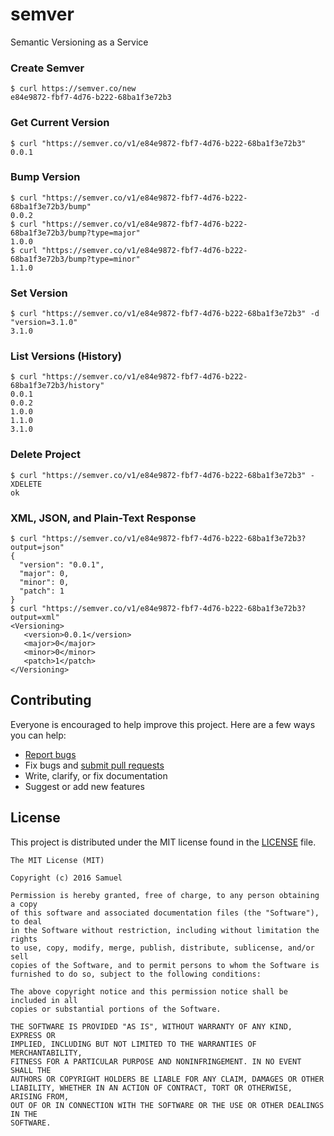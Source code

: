 # semver
Semantic Versioning as a Service

### Create Semver
```
$ curl https://semver.co/new
e84e9872-fbf7-4d76-b222-68ba1f3e72b3
```

### Get Current Version
```
$ curl "https://semver.co/v1/e84e9872-fbf7-4d76-b222-68ba1f3e72b3"
0.0.1
```

### Bump Version
```
$ curl "https://semver.co/v1/e84e9872-fbf7-4d76-b222-68ba1f3e72b3/bump"
0.0.2
$ curl "https://semver.co/v1/e84e9872-fbf7-4d76-b222-68ba1f3e72b3/bump?type=major"
1.0.0
$ curl "https://semver.co/v1/e84e9872-fbf7-4d76-b222-68ba1f3e72b3/bump?type=minor"
1.1.0
```

### Set Version
```
$ curl "https://semver.co/v1/e84e9872-fbf7-4d76-b222-68ba1f3e72b3" -d "version=3.1.0"
3.1.0
```

### List Versions (History)
```
$ curl "https://semver.co/v1/e84e9872-fbf7-4d76-b222-68ba1f3e72b3/history"
0.0.1
0.0.2
1.0.0
1.1.0
3.1.0
```

### Delete Project
```
$ curl "https://semver.co/v1/e84e9872-fbf7-4d76-b222-68ba1f3e72b3" -XDELETE
ok
```

### XML, JSON, and Plain-Text Response
```
$ curl "https://semver.co/v1/e84e9872-fbf7-4d76-b222-68ba1f3e72b3?output=json"
{
  "version": "0.0.1",
  "major": 0,
  "minor": 0,
  "patch": 1
}
$ curl "https://semver.co/v1/e84e9872-fbf7-4d76-b222-68ba1f3e72b3?output=xml"
<Versioning>
   <version>0.0.1</version>
   <major>0</major>
   <minor>0</minor>
   <patch>1</patch>
</Versioning>
```

## Contributing

Everyone is encouraged to help improve this project. Here are a few ways you can help:

- [Report bugs](https://github.com/samuelngs/semver/issues)
- Fix bugs and [submit pull requests](https://github.com/samuelngs/semver/pulls)
- Write, clarify, or fix documentation
- Suggest or add new features

## License

This project is distributed under the MIT license found in the [LICENSE](./LICENSE) file.

```
The MIT License (MIT)

Copyright (c) 2016 Samuel

Permission is hereby granted, free of charge, to any person obtaining a copy
of this software and associated documentation files (the "Software"), to deal
in the Software without restriction, including without limitation the rights
to use, copy, modify, merge, publish, distribute, sublicense, and/or sell
copies of the Software, and to permit persons to whom the Software is
furnished to do so, subject to the following conditions:

The above copyright notice and this permission notice shall be included in all
copies or substantial portions of the Software.

THE SOFTWARE IS PROVIDED "AS IS", WITHOUT WARRANTY OF ANY KIND, EXPRESS OR
IMPLIED, INCLUDING BUT NOT LIMITED TO THE WARRANTIES OF MERCHANTABILITY,
FITNESS FOR A PARTICULAR PURPOSE AND NONINFRINGEMENT. IN NO EVENT SHALL THE
AUTHORS OR COPYRIGHT HOLDERS BE LIABLE FOR ANY CLAIM, DAMAGES OR OTHER
LIABILITY, WHETHER IN AN ACTION OF CONTRACT, TORT OR OTHERWISE, ARISING FROM,
OUT OF OR IN CONNECTION WITH THE SOFTWARE OR THE USE OR OTHER DEALINGS IN THE
SOFTWARE.
```

